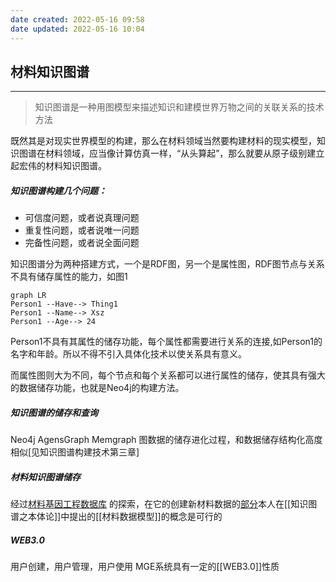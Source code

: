```yaml
---
date created: 2022-05-16 09:58
date updated: 2022-05-16 10:04
---
```


## 材料知识图谱

---

> 知识图谱是⼀种⽤图模型来描述知识和建模世界万物之间的关联关系的技术方法

既然其是对现实世界模型的构建，那么在材料领域当然要构建材料的现实模型，知识图谱在材料领域，应当像计算仿真一样，“从头算起”，那么就要从原子级别建立起宏伟的材料知识图谱。

##### 知识图谱构建几个问题：
- 可信度问题，或者说真理问题
- 重复性问题，或者说唯一问题
- 完备性问题，或者说全面问题


知识图谱分为两种搭建方式，一个是RDF图，另一个是属性图，RDF图节点与关系不具有储存属性的能力，如图1

```mermaid
graph LR
Person1 --Have--> Thing1
Person1 --Name--> Xsz
Person1 --Age--> 24
```
Person1不具有其属性的储存功能，每个属性都需要进行关系的连接,如Person1的名字和年龄。所以不得不引入具体化技术以使关系具有意义。

而属性图则大为不同，每个节点和每个关系都可以进行属性的储存，使其具有强大的数据储存功能，也就是Neo4j的构建方法。


#####  知识图谱的储存和查询

Neo4j
AgensGraph
Memgraph
图数据的储存进化过程，和数据储存结构化高度相似[见知识图谱构建技术第三章]

##### 材料知识图谱储存
经过[材料基因工程数据库](https://www.mgedata.cn/) 的探索，在它的创建新材料数据的[部分](https://www.mgedata.cn/storage/data/new)本人在[[知识图谱之本体论]]中提出的[[材料数据模型]]的概念是可行的
##### WEB3.0
用户创建，用户管理，用户使用
MGE系统具有一定的[[WEB3.0]]性质